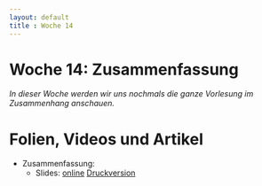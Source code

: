 ```yaml
---
layout: default
title : Woche 14
---
```


# Woche 14: Zusammenfassung

*In dieser Woche werden wir uns nochmals die ganze Vorlesung im Zusammenhang anschauen.*

# Folien, Videos und Artikel

* Zusammenfassung:
    * Slides: [online](./slides/summary.html)  [Druckversion](./slides/summary.html?print-pdf)
    



